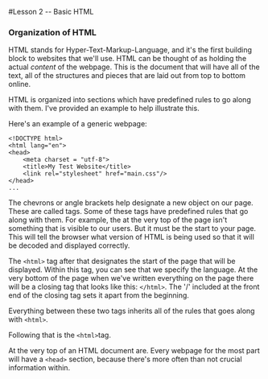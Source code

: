 #Lesson 2 -- Basic HTML

<h3>Organization of HTML</h3>

HTML stands for Hyper-Text-Markup-Language, and it's the first building block to websites that we'll use. HTML can be thought of as holding the actual <em>content</em> of the webpage. This is the document that will have all of the text, all of the structures and pieces that are laid out from top to bottom online. 

HTML is organized into sections which have predefined rules to go along with them. I've provided an example to help illustrate this. 

Here's an example of a generic webpage:

	<!DOCTYPE html>
	<html lang="en">
	<head>
		<meta charset = "utf-8">
		<title>My Test Website</title>
		<link rel="stylesheet" href="main.css"/>
	</head>
	...


The chevrons or angle brackets help designate a new object on our page. These are called tags. Some of these tags have predefined rules that go along with them. For example, the <!DOCTYPE html> at the very top of the page isn't something that is visible to our users. But it must be the start to your page. This will tell the browser what version of HTML is being used so that it will be decoded and displayed correctly.

The ```<html>``` tag after that designates the start of the page that will be displayed. Within this tag, you can see that we specify the language. At the very bottom of the page when we've written everything on the page there will be a closing tag that looks like this: ```</html>```. The '/' included at the front end of the closing tag sets it apart from the beginning. 

Everything between these two tags inherits all of the rules that goes along with ```<html>```. 

Following that is the ```<html>```tag. 

At the very top of an HTML document are. Every webpage for the most part will have a ```<head>``` section, because there's more often than not crucial information within. 



